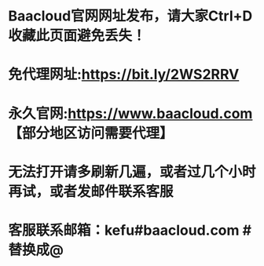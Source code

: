 # Baacloud官网网址发布，请大家Ctrl+D收藏此页面避免丢失！

# 免代理网址:https://bit.ly/2WS2RRV

# 永久官网:https://www.baacloud.com 【部分地区访问需要代理】

# 无法打开请多刷新几遍，或者过几个小时再试，或者发邮件联系客服
# 客服联系邮箱：kefu#baacloud.com #替换成@
